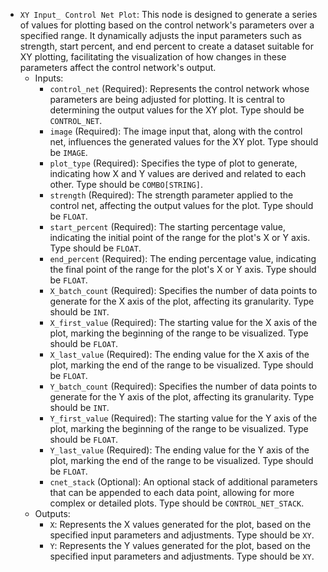 - `XY Input_ Control Net Plot`: This node is designed to generate a series of values for plotting based on the control network's parameters over a specified range. It dynamically adjusts the input parameters such as strength, start percent, and end percent to create a dataset suitable for XY plotting, facilitating the visualization of how changes in these parameters affect the control network's output.
    - Inputs:
        - `control_net` (Required): Represents the control network whose parameters are being adjusted for plotting. It is central to determining the output values for the XY plot. Type should be `CONTROL_NET`.
        - `image` (Required): The image input that, along with the control net, influences the generated values for the XY plot. Type should be `IMAGE`.
        - `plot_type` (Required): Specifies the type of plot to generate, indicating how X and Y values are derived and related to each other. Type should be `COMBO[STRING]`.
        - `strength` (Required): The strength parameter applied to the control net, affecting the output values for the plot. Type should be `FLOAT`.
        - `start_percent` (Required): The starting percentage value, indicating the initial point of the range for the plot's X or Y axis. Type should be `FLOAT`.
        - `end_percent` (Required): The ending percentage value, indicating the final point of the range for the plot's X or Y axis. Type should be `FLOAT`.
        - `X_batch_count` (Required): Specifies the number of data points to generate for the X axis of the plot, affecting its granularity. Type should be `INT`.
        - `X_first_value` (Required): The starting value for the X axis of the plot, marking the beginning of the range to be visualized. Type should be `FLOAT`.
        - `X_last_value` (Required): The ending value for the X axis of the plot, marking the end of the range to be visualized. Type should be `FLOAT`.
        - `Y_batch_count` (Required): Specifies the number of data points to generate for the Y axis of the plot, affecting its granularity. Type should be `INT`.
        - `Y_first_value` (Required): The starting value for the Y axis of the plot, marking the beginning of the range to be visualized. Type should be `FLOAT`.
        - `Y_last_value` (Required): The ending value for the Y axis of the plot, marking the end of the range to be visualized. Type should be `FLOAT`.
        - `cnet_stack` (Optional): An optional stack of additional parameters that can be appended to each data point, allowing for more complex or detailed plots. Type should be `CONTROL_NET_STACK`.
    - Outputs:
        - `X`: Represents the X values generated for the plot, based on the specified input parameters and adjustments. Type should be `XY`.
        - `Y`: Represents the Y values generated for the plot, based on the specified input parameters and adjustments. Type should be `XY`.
